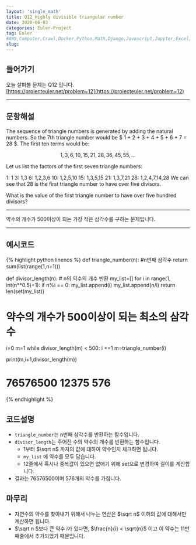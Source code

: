 ```yaml
---
layout: 'single_math'
title: Q12_Highly divisible triangular number
date: 2020-06-03
categories: Euler-Project
tag: Euler
#AWS,Computer,Crawl,Docker,Python,Math,Django,Javascript,Jupyter,Excel,Etc,Matplotlib
slug:  
---
```

## 들어가기

오늘 살펴볼 문제는 Q12 입니다.  
[https://projecteuler.net/problem=12](https://projecteuler.net/problem=12)

---

## 문항해설

The sequence of triangle numbers is generated by adding the natural numbers. So the 7th triangle number would be $ 1 + 2 + 3 + 4 + 5 + 6 + 7 = 28 $. The first ten terms would be:

$$ 1, 3, 6, 10, 15, 21, 28, 36, 45, 55, ... $$

Let us list the factors of the first seven triangle numbers:

 1: 1
 3: 1,3
 6: 1,2,3,6
10: 1,2,5,10
15: 1,3,5,15
21: 1,3,7,21
28: 1,2,4,7,14,28
We can see that 28 is the first triangle number to have over five divisors.

What is the value of the first triangle number to have over five hundred divisors?

---
약수의 개수가 500이상이 되는 가장 작은 삼각수를 구하는 문제입니다.

---

## 예시코드

{% highlight python linenos %}
def triangle_number(n):
    #n번째 삼각수
    return sum(list(range(1,n+1)))

def divisor_length(n):
    # n의 약수의 개수 반환
    my_list=[]
    for i in range(1, int(n**0.5)+1):
        if n%i == 0:
            my_list.append(i)
            my_list.append(n/i)
    return len(set(my_list))

# 약수의 개수가 500이상이 되는 최소의 삼각수
i=0
m=1
while divisor_length(m) < 500:
    i +=1
    m=triangle_number(i)
    
print(m,i+1,divisor_length(m)) 
# 76576500 12375 576
{% endhighlight %}

## 코드설명
- `triangle_number`는 n번째 삼각수를 반환하는 함수입니다.
- `divisor_length`는 주어진 수의 약수의 개수를 반환하는 함수입니다.
    - 1부터 $\sqrt n$ 까지의 값에 대하여 약수인지 체크하면 됩니다.
    - `my_list` 에 약수를 모두 담습니다.
    - 12줄에서 혹시나 중복값이 있으면 없애기 위해 set으로 변경하여 길이를 계산합니다.
- 결과는 76576500이며 576개의 약수를 가집니다.

## 마무리
- 자연수의 약수를 찾아내기 위해서 나누는 연산은 $\sqrt n$ 이하의 값에 대해서만 계산하면 됩니다.
- $\sqrt n $보다 큰 약수 $i$가 있다면, $\frac{n}{i} < \sqrt{n}$ 이고 이 약수는 11번째줄에서 추가되었기 때문입니다. 
